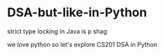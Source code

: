 # DSA-but-like-in-Python

strict type locking in Java is p shag

we love python so let's explore CS201 DSA in Python